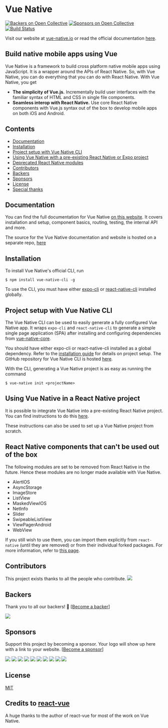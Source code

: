 # Vue Native

[![Backers on Open Collective](https://opencollective.com/vue-native-core/backers/badge.svg)](#backers)
[![Sponsors on Open Collective](https://opencollective.com/vue-native-core/sponsors/badge.svg)](#sponsors)
[![Build Status](https://travis-ci.com/GeekyAnts/vue-native-core.svg?branch=develop)](https://travis-ci.com/GeekyAnts/vue-native-core)

Visit our website at [vue-native.io](https://vue-native.io) or read the official documentation [here](https://vue-native.io/docs/installation.html).

## Build native mobile apps using Vue

Vue Native is a framework to build cross platform native mobile apps using JavaScript. It is a wrapper around the APIs of React Native. So, with Vue Native, you can do everything that you can do with React Native. With Vue Native, you get

- **The simplicity of Vue.js.** Incrementally build user interfaces with the familiar syntax of HTML and CSS in single file components.
- **Seamless interop with React Native.** Use core React Native components with Vue.js syntax out of the box to develop mobile apps on both iOS and Android.

## Contents
- [Documentation](#documentation)
- [Installation](#installation)
- [Project setup with Vue Native CLI](#project-setup-with-vue-native-cli)
- [Using Vue Native with a pre-existing React Native or Expo project](#using-vue-native-in-a-react-native-project)
- [Deprecated React Native modules](#react-native-components-that-cant-be-used-out-of-the-box)
- [Contributors](#contributors)
- [Backers](#backers)
- [Sponsors](#sponsors)
- [License](#license)
- [Special thanks](#credits-to-react-vue)

## Documentation

You can find the full documentation for Vue Native [on this website](https://vue-native.io/docs/installation.html). It covers installation and setup, component basics, routing, testing, the internal API and more.

The source for the Vue Native documentation and website is hosted on a separate repo, [here](https://github.com/GeekyAnts/vue-native-website)

## Installation

To install Vue Native's official CLI, run
```
$ npm install vue-native-cli -g
```

To use the CLI, you must have either [expo-cli](https://github.com/expo/expo-cli) or [react-native-cli](https://github.com/react-native-community/cli) installed globally.

## Project setup with Vue Native CLI

The Vue Native CLI can be used to easily generate a fully configured Vue Native app. It wraps `expo-cli` and `react-native-cli` to generate a simple single page application (SPA) after installing and configuring dependencies from [vue-native-core](https://github.com/GeekyAnts/vue-native-core).

You should have either expo-cli or react-native-cli installed as a global dependency. Refer to the [installation guide](https://vue-native.io/docs/installation.html) for details on project setup. The GitHub repository for Vue Native CLI is hosted [here](https://github.com/GeekyAnts/vue-native-cli).

With the CLI, generating a Vue Native project is as easy as running the command
```
$ vue-native init <projectName>
```

## Using Vue Native in a React Native project

It is possible to integrate Vue Native into a pre-existing React Native project. You can find instructions to do this [here](converting-react-native-project.md).

These instructions can also be used to set up a Vue Native project from scratch.

## React Native components that can't be used out of the box

The following modules are set to be removed from React Native in the future.
Hence these modules are no longer made available with Vue Native.
- AlertIOS
- AsyncStorage
- ImageStore
- ListView
- MaskedViewIOS
- NetInfo
- Slider
- SwipeableListView
- ViewPagerAndroid
- WebView

If you still wish to use them, you can import them explicitly from `react-native` (until they are removed) or from their individual forked packages.
For more information, refer to [this page](https://facebook.github.io/react-native/blog/2019/03/12/releasing-react-native-059#lean-core-is-underway).

## Contributors

This project exists thanks to all the people who contribute. 
<a href="https://github.com/GeekyAnts/vue-native-core/contributors"><img src="https://opencollective.com/vue-native-core/contributors.svg?width=890&button=false" /></a>


## Backers

Thank you to all our backers! 🙏 [[Become a backer](https://opencollective.com/vue-native-core#backer)]

<a href="https://opencollective.com/vue-native-core#backers" target="_blank"><img src="https://opencollective.com/vue-native-core/backers.svg?width=890"></a>


## Sponsors

Support this project by becoming a sponsor. Your logo will show up here with a link to your website. [[Become a sponsor](https://opencollective.com/vue-native-core#sponsor)]

<a href="https://opencollective.com/vue-native-core/sponsor/0/website" target="_blank"><img src="https://opencollective.com/vue-native-core/sponsor/0/avatar.svg"></a>
<a href="https://opencollective.com/vue-native-core/sponsor/1/website" target="_blank"><img src="https://opencollective.com/vue-native-core/sponsor/1/avatar.svg"></a>
<a href="https://opencollective.com/vue-native-core/sponsor/2/website" target="_blank"><img src="https://opencollective.com/vue-native-core/sponsor/2/avatar.svg"></a>
<a href="https://opencollective.com/vue-native-core/sponsor/3/website" target="_blank"><img src="https://opencollective.com/vue-native-core/sponsor/3/avatar.svg"></a>
<a href="https://opencollective.com/vue-native-core/sponsor/4/website" target="_blank"><img src="https://opencollective.com/vue-native-core/sponsor/4/avatar.svg"></a>
<a href="https://opencollective.com/vue-native-core/sponsor/5/website" target="_blank"><img src="https://opencollective.com/vue-native-core/sponsor/5/avatar.svg"></a>
<a href="https://opencollective.com/vue-native-core/sponsor/6/website" target="_blank"><img src="https://opencollective.com/vue-native-core/sponsor/6/avatar.svg"></a>
<a href="https://opencollective.com/vue-native-core/sponsor/7/website" target="_blank"><img src="https://opencollective.com/vue-native-core/sponsor/7/avatar.svg"></a>
<a href="https://opencollective.com/vue-native-core/sponsor/8/website" target="_blank"><img src="https://opencollective.com/vue-native-core/sponsor/8/avatar.svg"></a>
<a href="https://opencollective.com/vue-native-core/sponsor/9/website" target="_blank"><img src="https://opencollective.com/vue-native-core/sponsor/9/avatar.svg"></a>



## License

[MIT](http://opensource.org/licenses/MIT)

## Credits to [react-vue](https://github.com/SmallComfort/react-vue)

A huge thanks to the author of react-vue for most of the work on Vue Native.
